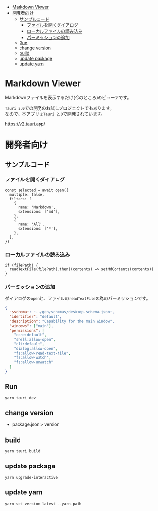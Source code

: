 - [Markdown Viewer](#markdown-viewer)
- [開発者向け](#開発者向け)
  - [サンプルコード](#サンプルコード)
    - [ファイルを開くダイアログ](#ファイルを開くダイアログ)
    - [ローカルファイルの読み込み](#ローカルファイルの読み込み)
    - [パーミッションの追加](#パーミッションの追加)
  - [Run](#run)
  - [change version](#change-version)
  - [build](#build)
  - [update package](#update-package)
  - [update yarn](#update-yarn)

# Markdown Viewer

Markdownファイルを表示するだけ(今のところ)のビューアです。

`Tauri 2.0`での開発のお試しプロジェクトでもあります。\
なので、本アプリは`Tauri 2.0`で開発されています。

https://v2.tauri.app/

# 開発者向け

## サンプルコード

### ファイルを開くダイアログ

```ts:src\app\header.tsx
const selected = await open({
  multiple: false,
  filters: [
    {
      name: 'Markdown',
      extensions: ['md'],
    },
    {
      name: 'All',
      extensions: ['*'],
    },
  ],
})
```

### ローカルファイルの読み込み

```ts:src\app\header.tsx
if (filePath) {
  readTextFile(filePath).then((contents) => setMdContents(contents))
}
```

### パーミッションの追加

ダイアログの`open`と、ファイルの`readTextFile`の為のパーミッションです。

```json:src-tauri\capabilities\default.json {10-11} showLineNumbers
{
  "$schema": "../gen/schemas/desktop-schema.json",
  "identifier": "default",
  "description": "Capability for the main window",
  "windows": ["main"],
  "permissions": [
    "core:default",
    "shell:allow-open",
    "cli:default",
    "dialog:allow-open",
    "fs:allow-read-text-file",
    "fs:allow-watch",
    "fs:allow-unwatch"
  ]
}
```

## Run

```
yarn tauri dev
```

## change version

- package.json > version

## build

```
yarn tauri build
```

## update package

```
yarn upgrade-interactive
```

## update yarn

```
yarn set version latest --yarn-path
```
